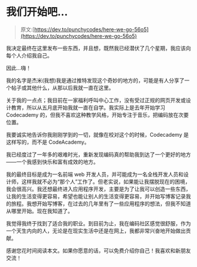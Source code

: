 # 我们开始吧...

> 原文:[https://dev.to/punchycodes/here-we-go-56o5](https://dev.to/punchycodes/here-we-go-56o5)

我决定最终在这里发布一些东西，并且想，既然我已经潜伏了几个星期，我应该向每个人介绍我自己。

因此...嗨！

我的名字是杰米(我想)我是通过推特发现这个奇妙的地方的，可能是有人分享了一个帖子或其他什么，从那以后我就一直在这里。

关于我的一点点；我目前在一家福利呼叫中心工作，没有受过正规的网页开发或设计教育，所以从五月底开始我就一直在自学。我实际上是去年开始学习 Codecademy 的，但我不喜欢这种教学风格，开始专注于音乐，把编码放在次要位置。

我要诚实地告诉你我刚刚学到的一切，就像在校对这个的时候，Codecademy 是这样写的，而不是 CodeAcademy。

我已经度过了一年多的艰难时光，重新发现编码真的帮助我到达了一个更好的地方——一个我感到快乐和富有成效的地方。

我的最终目标是成为一名前端 web 开发人员，并可能成为一名全栈开发人员和设计师，这样我就不必为“那个人”工作了。但老实说，如果能让我摆脱现在的困境，我会很高兴。我还想最终进入应用程序开发，主要是为了让我可以创造一些东西，让我的生活变得更容易，希望也能让别人的生活变得更容易，并开始写博客记录我的旅程。我想开始写博客，在过去的几年里有了一些应用程序的想法，但我不知道从哪里开始。现在我知道了。

我觉得我终于找到了适合我的职业。到目前为止，我在编码社区感觉很舒服，作为一个天生内向的人，无论是在现实生活中还是在网上，我都非常兴奋地开始做出贡献。

感谢您花时间阅读本文。如果你愿意的话，可以免费介绍你自己！我喜欢和新朋友交流！